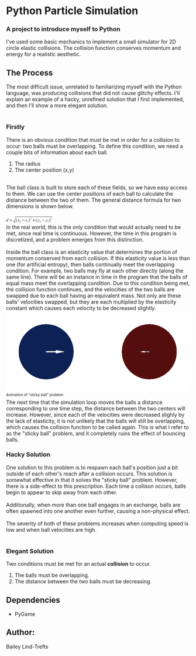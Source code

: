 # Python Particle Simulation
### A project to introduce myself to Python

I've used some basic mechanics to implement a small simulator for 2D circle elastic collisions. The collision function conserves momentum and energy for a realistic aesthetic. 

## The Process
The most difficult issue, unrelated to familiarizing myself with the Python language, was producing collisions that did not cause glitchy  effects. I'll explain an example of a hacky, unrefined solution that I first implemented, and then I'll show a more elegant solution. 
<br/>
<br/>

### Firstly
There is an obvious condition that must be met in order for a collision to occur: two balls must be overlapping. To define this condition, we need a couple bits of information about each ball.
1. The radius
2. The center position (x,y)
<br/>
The ball class is built to store each of these fields, so we have easy access to them. We can use the center positions of each ball to calculate the distance between the two of them. The general distance formula for two dimensions is shown below.
<br/>
<br/>
<img src="distance_formula.png" width="25%">
<br/>
In the real world, this is the only condition that would actually need to be met, since real time is continuous. However, the time in this program is discretized, and a problem emerges from this distinction.
<br/>
<br/>
Inside the ball class is an elasticity value that determines the portion of momentum conserved from each collision. If this elasticity value is less than one (for artificial entropy), then balls continually meet the overlapping condition. For example, two balls may fly at each other directly (along the same line). There will be an instance in time in the program that the balls of equal mass meet the overlapping condition. Due to this condition being met, the collision function continues, and the velocities of the two balls are swapped due to each ball having an equivalent mass. Not only are these balls' velocities swapped, but they are each multiplied by the elasticity constant which causes each velocity to be decreased slightly.
<br/>
<img src="sticky_collision.gif">
<sub><sup>Animation of "sticky ball" problem</sup></sub>
<br/>
The next time that the simulation loop moves the balls a distance corresponding to one time step, the distance between the two centers will increase. However, since each of the velocities were decreased slighly by the lack of elasticity, it is not unlikely that the balls will still be overlapping, which causes the collision function to be called again. This is what I refer to as the "sticky ball" problem, and it completely ruins the effect of bouncing balls.

### Hacky Solution
One solution to this problem is to respawn each ball's position just a bit outside of each other's reach after a collision occurs. This solution is somewhat effective in that it solves the "sticky ball" problem. However, there is a side-effect to this prescription. Each time a collison occurs, balls begin to appear to skip away from each other.
<br/>
<br/>
Additionally, when more than one ball engages in an exchange, balls are often spawned into one another even further, causing a non-physical effect.
<br/>
<br/>
The severity of both of these problems increases when computing speed is low and when ball velocities are high.
<br/>
<br/>

###  Elegant Solution
Two conditions must be met for an actual **collision** to occur.

1. The balls must be overlapping.
2. The distance between the two balls must be decreasing.

## Dependencies
* PyGame

## Author:
 Bailey Lind-Trefts
